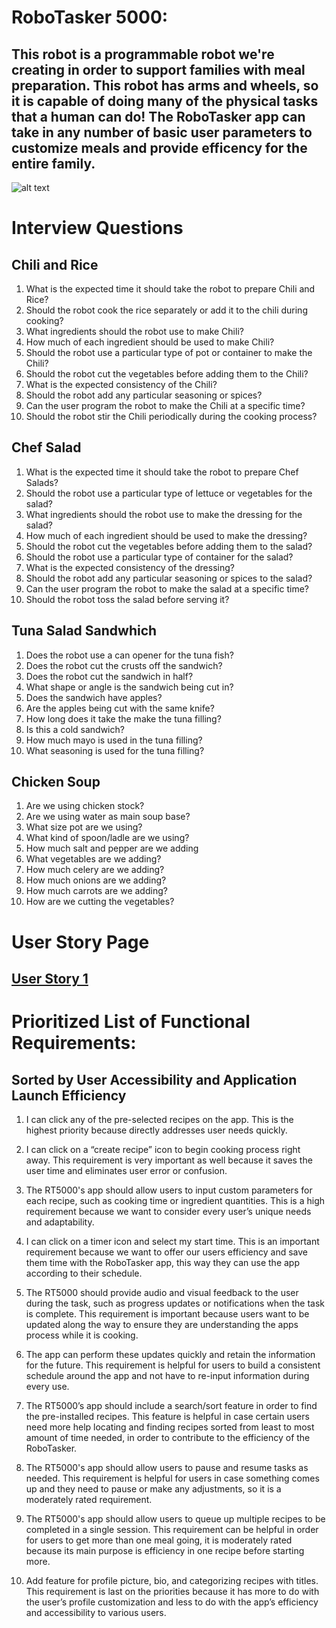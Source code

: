  

# RoboTasker 5000: 
 
## This robot is a programmable robot we're creating in order to support families with meal preparation. This robot has arms and wheels, so it is capable of doing many of the physical tasks that a human can do! The RoboTasker app can take in any number of basic user parameters to customize meals and provide efficency for the entire family. 

![alt text](https://media.giphy.com/media/dRzZepFDs0BEs/giphy.gif)

# Interview Questions 

## Chili and Rice 

1. What is the expected time it should take the robot to prepare Chili and Rice?
2. Should the robot cook the rice separately or add it to the chili during cooking?
3. What ingredients should the robot use to make Chili?
4. How much of each ingredient should be used to make Chili?
5. Should the robot use a particular type of pot or container to make the Chili?
6. Should the robot cut the vegetables before adding them to the Chili?
7. What is the expected consistency of the Chili?
8. Should the robot add any particular seasoning or spices?
9. Can the user program the robot to make the Chili at a specific time?
10. Should the robot stir the Chili periodically during the cooking process?

## Chef Salad 

1. What is the expected time it should take the robot to prepare Chef Salads?
2. Should the robot use a particular type of lettuce or vegetables for the salad?
3. What ingredients should the robot use to make the dressing for the salad?
4. How much of each ingredient should be used to make the dressing?
5. Should the robot cut the vegetables before adding them to the salad?
6. Should the robot use a particular type of container for the salad?
7. What is the expected consistency of the dressing?
8. Should the robot add any particular seasoning or spices to the salad?
9. Can the user program the robot to make the salad at a specific time?
10. Should the robot toss the salad before serving it?

## Tuna Salad Sandwhich 

1. Does the robot use a can opener for the tuna fish?
2. Does the robot cut the crusts off the sandwich?
3. Does the robot cut the sandwich in half?
4. What shape or angle is the sandwich being cut in? 
5. Does the sandwich have apples?
6. Are the apples being cut with the same knife? 
7. How long does it take the make the tuna filling? 
8. Is this a cold sandwich?
9. How much mayo is used in the tuna filling? 
10. What seasoning is used for the tuna filling? 

## Chicken Soup 

1. Are we using chicken stock? 
2. Are we using water as main soup base? 
3. What size pot are we using? 
4. What kind of spoon/ladle are we using? 
5. How much salt and pepper are we adding 
6. What vegetables are we adding? 
7. How much celery are we adding? 
8. How much onions are we adding? 
9. How much carrots are we adding? 
10. How are we cutting the vegetables? 

# User Story Page

## [User Story 1](UserStory1.md)

# Prioritized List of Functional Requirements:

## Sorted by User Accessibility and Application Launch Efficiency 

1. I can click any of the pre-selected recipes on the app. This is the highest priority because directly addresses user needs quickly. 

2. I can click on a “create recipe” icon to begin cooking process right away. This requirement is very important as well because it saves the user time and eliminates user error or confusion. 

3. The RT5000's app should allow users to input custom parameters for each recipe, such as cooking time or ingredient quantities. This is a high requirement because we want to consider every user’s unique needs and adaptability. 

4. I can click on a timer icon and select my start time. This is an important requirement because we want to offer our users efficiency and save them time with the RoboTasker app, this way they can use the app according to their schedule. 

5. The RT5000 should provide audio and visual feedback to the user during the task, such as progress updates or notifications when the task is complete. This requirement is important because users want to be updated along the way to ensure they are understanding the apps process while it is cooking. 

6. The app can perform these updates quickly and retain the information for the future. This requirement is helpful for users to build a consistent schedule around the app and not have to re-input information during every use.

7. The RT5000’s app should include a search/sort feature in order to find the pre-installed recipes. This feature is helpful in case certain users need more help locating and finding recipes sorted from least to most amount of time needed, in order to contribute to the efficiency of the RoboTasker. 

8. The RT5000's app should allow users to pause and resume tasks as needed. This requirement is helpful for users in case something comes up and they need to pause or make any adjustments, so it is a moderately rated requirement. 

9. The RT5000's app should allow users to queue up multiple recipes to be completed in a single session. This requirement can be helpful in order for users to get more than one meal going, it is moderately rated because its main purpose is efficiency in one recipe before starting more.  

10. Add feature for profile picture, bio, and categorizing recipes with titles. This requirement is last on the priorities because it has more to do with the user’s profile customization and less to do with the app’s efficiency and accessibility to various users. 

